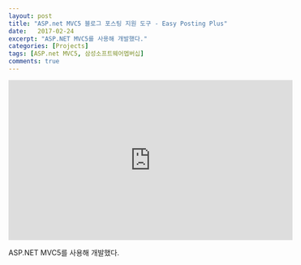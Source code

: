 ```yaml
---
layout: post
title: "ASP.net MVC5 블로그 포스팅 지원 도구 - Easy Posting Plus"
date:   2017-02-24
excerpt: "ASP.NET MVC5를 사용해 개발했다."
categories: [Projects]
tags: [ASP.net MVC5, 삼성소프트웨어멥버십]
comments: true
---
```


<iframe width="560" height="315" src="https://www.youtube.com/embed/EYeNFDvPXJE" frameborder="0" allowfullscreen></iframe>

ASP.NET MVC5를 사용해 개발했다.

